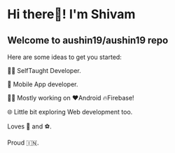 # Hi there👋! I'm Shivam

## **Welcome to aushin19/aushin19 repo**
Here are some ideas to get you started:

👨‍💻 SelfTaught Developer.

📱 Mobile App developer.

👨‍💻 Mostly working on ❤️Android 🔥Firebase!

🌐 Little bit exploring Web development too.

Loves 🎵 and ⚽.

Proud 🇮🇳.
